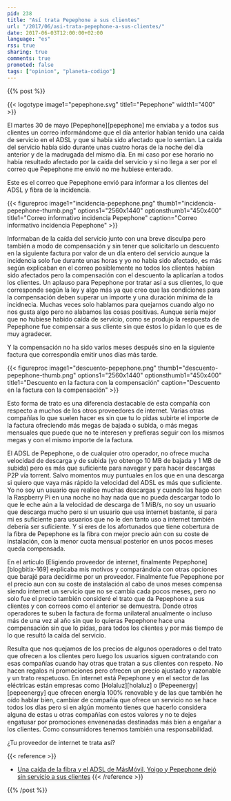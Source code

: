 ```yaml
---
pid: 238
title: "Así trata Pepephone a sus clientes"
url: "/2017/06/asi-trata-pepephone-a-sus-clientes/"
date: 2017-06-03T12:00:00+02:00
language: "es"
rss: true
sharing: true
comments: true
promoted: false
tags: ["opinion", "planeta-codigo"]
---
```


{{% post %}}

{{< logotype image1="pepephone.svg" title1="Pepephone" width1="400" >}}

El martes 30 de mayo [Pepephone][pepephone] me enviaba y a todos sus clientes un correo informándome que el día anterior habían tenido una caída de servicio en el ADSL y que si había sido afectado que lo sentían. La caída del servicio había sido durante unas cuatro horas de la noche del día anterior y de la madrugada del mismo día. En mi caso por ese horario no había resultado afectado por la caída del servicio y si no llega a ser por el correo que Pepephone me envió no me hubiese enterado.

Este es el correo que Pepephone envió para informar a los clientes del ADSL y fibra de la incidencia.

{{< figureproc
    image1="incidencia-pepephone.png" thumb1="incidencia-pepephone-thumb.png" options1="2560x1440" optionsthumb1="450x400" title1="Correo informativo incidencia Pepephone"
    caption="Correo informativo incidencia Pepephone" >}}

Informaban de la caída del servicio junto con una breve disculpa pero también a modo de compensación y sin tener que solicitarlo un descuento en la siguiente factura por valor de un día entero del servicio aunque la incidencia solo fue durante unas horas y yo no había sido afectado, es más según explicaban en el correo posiblemente no todos los clientes habían sido afectados pero la compensación con el descuento la aplicarían a todos los clientes. Un aplauso para Pepephone por tratar así a sus clientes, lo que corresponde según la ley y algo más ya que creo que las condiciones para la compensación deben superar un importe y una duración mínima de la incidnecia. Muchas veces solo hablamos para quejarnos cuando algo no nos gusta algo pero no alabamos las cosas positivas. Aunque sería mejor que no hubiese habido caída de servicio, como se produjo la respuesta de Pepephone fue compensar a sus cliente sin que éstos lo pidan lo que es de muy agradecer.

Y la compensación no ha sido varios meses después sino en la siguiente factura que correspondía emitir unos días más tarde.

{{< figureproc
    image1="descuento-pepephone.png" thumb1="descuento-pepephone-thumb.png" options1="2560x1440" optionsthumb1="450x400" title1="Descuento en la factura con la compensación"
    caption="Descuento en la factura con la compensación" >}}

Esto forma de trato es una diferencia destacable de esta compañía con respecto a muchos de los otros proveedores de internet. Varias otras compañías lo que suelen hacer es sin que tu lo pidas subirte el importe de la factura ofreciendo más megas de bajada o subida, o más megas mensuales que puede que no te interesen y prefieras seguir con los mismos megas y con el mismo importe de la factura.

El ADSL de Pepephone, o de cualquier otro operador, no ofrece mucha velocidad de descarga y de subida (yo obtengo 10 MB de bajada y 1 MB de subida) pero es más que suficiente para navegar y para hacer descargas P2P vía torrent. Salvo momentos muy puntuales en los que en una descarga si quiero que vaya más rápido la velocidad del ADSL es más que suficiente. Yo no soy un usuario que realice muchas descargas y cuando las hago con la Raspberry Pi en una noche no hay nada que no pueda descargar todo lo que le eche aún a la velocidad de descarga de 1 MiB/s, no soy un usuario que descarga mucho pero si un usuario que usa internet bastante, si para mi es suficiente para usuarios que no le den tanto uso a internet también debería ser suficiente. Y si eres de los afortunados que tiene cobertura de la fibra de Pepephone es la fibra con mejor precio aún con su coste de instalación, con la menor cuota mensual posterior en unos pocos meses queda compensada.

En el artículo [Eligiendo proveedor de internet, finalmente Pepephone][blogbitix-169] explicaba mis motivos y comparándola con otras opciones que barajé para decidirme por un proveedor. Finalmente fue Pepephone por el precio aun con su coste de instalación al cabo de unos meses compensa siendo internet un servicio que no se cambia cada pocos meses, pero no solo fue el precio también consideré el trato que da Pepephone a sus clientes y con correos como el anterior se demuestra. Donde otros operadores te suben la factura de forma unilateral anualmente o incluso más de una vez al año sin que lo quieras Pepephone hace una compensación sin que lo pidas, para todos los clientes y por más tiempo de lo que resultó la caída del servicio.

Resulta que nos quejamos de los precios de algunos operadores o del trato que ofrecen a los clientes pero luego los usuarios siguen contratando con esas compañías cuando hay otras que tratan a sus clientes con respeto. No hacen regalos ni promociones pero ofrecen un precio ajustado y razonable y un trato respetuoso. En internet está Pepephone y en el sector de las eléctricas están empresas como [Holaluz][holaluz] o [Pepeenergy][pepeenergy] que ofrecen energía 100% renovable y de las que también he oído hablar bien, cambiar de compañía que ofrece un servicio no se hace todos los días pero si en algún momento tienes que hacerlo considera alguna de estas u otras compañías con estos valores y no te dejes engatusar por promociones envenenadas destinadas más bien a engañar a los clientes. Como consumidores tenemos también una responsabilidad.

¿Tu proveedor de internet te trata así?

{{< reference >}}
* [Una caída de la fibra y el ADSL de MásMóvil, Yoigo y Pepephone dejó sin servicio a sus clientes](https://www.adslzone.net/2017/05/31/una-caida-de-la-fibra-y-el-adsl-de-masmovil-yoigo-y-pepephone-dejo-sin-servicio-sus-clientes/)
{{< /reference >}}

{{% /post %}}
